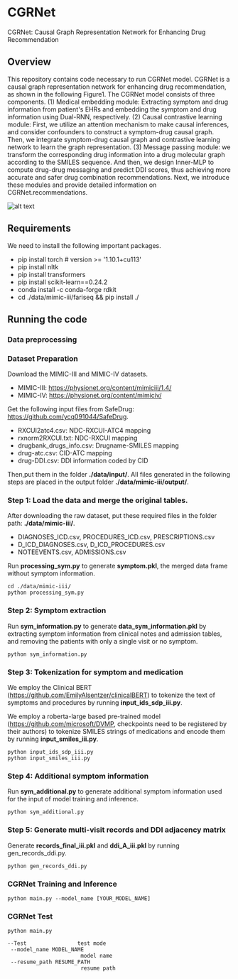# CGRNet
CGRNet: Causal Graph Representation Network for Enhancing Drug Recommendation

## Overview
This repository contains code necessary to run CGRNet model. CGRNet is a causal graph representation network for enhancing drug recommendation, as shown in the following Figure1. The CGRNet model consists of three components. (1) Medical embedding module: Extracting symptom and drug information from patient's EHRs and embedding the symptom and drug information using Dual-RNN, respectively. (2) Causal contrastive learning module: First, we utilize an attention mechanism to make causal inferences, and consider confounders to construct a symptom-drug causal graph. Then, we integrate symptom-drug causal graph and contrastive learning network to learn the graph representation.  (3) Message passing module: we transform the corresponding drug information into a drug molecular graph according to the SMILES sequence. And then, we design Inner-MLP to compute drug-drug messaging and predict DDI scores, thus achieving more accurate and safer drug combination recommendations. Next, we introduce these modules and provide detailed information on CGRNet.recommendations. 


![alt text](1.png)
## Requirements
We need to install the following important packages.
- pip install torch  # version >= '1.10.1+cu113'
- pip install nltk
- pip install transformers
- pip install scikit-learn==0.24.2
- conda install -c conda-forge rdkit
- cd ./data/mimic-iii/fariseq && pip install ./

## Running the code
### Data preprocessing
### Dataset Preparation 
Download the MIMIC-III and MIMIC-IV datasets.
+ MIMIC-III: https://physionet.org/content/mimiciii/1.4/
+ MIMIC-IV: https://physionet.org/content/mimiciv/

Get the following input files from SafeDrug: https://github.com/ycq091044/SafeDrug.
+ RXCUI2atc4.csv: NDC-RXCUI-ATC4 mapping
+ rxnorm2RXCUI.txt: NDC-RXCUI mapping
+ drugbank_drugs_info.csv: Drugname-SMILES mapping
+ drug-atc.csv: CID-ATC mapping
+ drug-DDI.csv: DDI information coded by CID

Then,put them in the folder **./data/input/**.
All files generated in the following steps are placed in the output folder **./data/mimic-iii/output/**.
### Step 1: Load the data and merge the original tables.
After downloading the raw dataset, put these required files in the folder path: **./data/mimic-iii/**.
+ DIAGNOSES_ICD.csv, PROCEDURES_ICD.csv, PRESCRIPTIONS.csv
+ D_ICD_DIAGNOSES.csv, D_ICD_PROCEDURES.csv 
+ NOTEEVENTS.csv, ADMISSIONS.csv

Run **processing_sym.py** to generate **symptom.pkl**, the merged data frame without symptom information.
```
cd ./data/mimic-iii/
python processing_sym.py
```

### Step 2: Symptom extraction
Run **sym_information.py** to generate **data_sym_information.pkl** by extracting symptom information from clinical notes and admission tables, and removing the patients with only a single visit or no symptom.
```
python sym_information.py
```

### Step 3: Tokenization for symptom and medication
We employ the Clinical BERT (https://github.com/EmilyAlsentzer/clinicalBERT) to tokenize the text of symptoms and procedures by running **input_ids_sdp_iii.py**. 

We employ a roberta-large based pre-trained model (https://github.com/microsoft/DVMP, checkpoints need to be registered by their authors) to tokenize SMILES strings of medications and encode them by running **input_smiles_iii.py**.
```
python input_ids_sdp_iii.py
python input_smiles_iii.py
```

### Step 4: Additional symptom information
Run **sym_additional.py** to generate additional symptom information used for the input of model training and inference.
```
python sym_additional.py
```

### Step 5: Generate multi-visit records and DDI adjacency matrix
Generate **records_final_iii.pkl** and **ddi_A_iii.pkl** by running gen_records_ddi.py.
```
python gen_records_ddi.py
```

 ### CGRNet Training and Inference
 ```
python main.py --model_name [YOUR_MODEL_NAME]
 ```
 ### CGRNet Test
 ```
 python main.py
 
--Test                test mode
  --model_name MODEL_NAME
                        model name
  --resume_path RESUME_PATH
                        resume path
 ```
